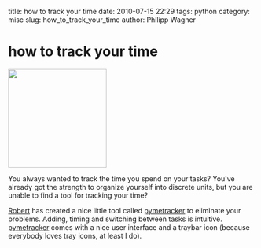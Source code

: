 title: how to track your time
date: 2010-07-15 22:29
tags: python
category: misc
slug: how_to_track_your_time
author: Philipp Wagner

# how to track your time #

<img src="/static/images/blog/how_to_track_your_time/pymetracker-bar-0.2.0.png" width="200" class="medialeft" />

You always wanted to track the time you spend on your tasks? You've already got the strength to organize yourself into discrete units, but you are unable to find a tool for tracking your time?

[Robert](http://www.kakaomilchkuh.de) has created a nice little tool called [pymetracker](https://www.kakaomilchkuh.de/pymetracker) to eliminate your problems. Adding, timing and switching between tasks is intuitive. [pymetracker](https://www.kakaomilchkuh.de/pymetracker) comes with a nice user interface and a traybar icon (because everybody loves tray icons, at least I do).
